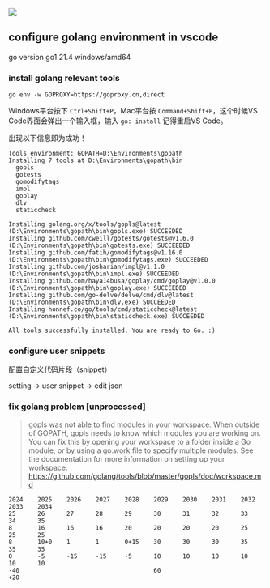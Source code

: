 ![](../assets/images/wallpaper.jpeg)

## configure golang environment in vscode

go version go1.21.4 windows/amd64

### install golang relevant tools

```
go env -w GOPROXY=https://goproxy.cn,direct
```

Windows平台按下 `Ctrl+Shift+P`，Mac平台按 `Command+Shift+P`，这个时候VS Code界面会弹出一个输入框，输入 `go: install` 记得重启VS Code。

出现以下信息即为成功！

```
Tools environment: GOPATH=D:\Environments\gopath
Installing 7 tools at D:\Environments\gopath\bin
  gopls
  gotests
  gomodifytags
  impl
  goplay
  dlv
  staticcheck

Installing golang.org/x/tools/gopls@latest (D:\Environments\gopath\bin\gopls.exe) SUCCEEDED
Installing github.com/cweill/gotests/gotests@v1.6.0 (D:\Environments\gopath\bin\gotests.exe) SUCCEEDED
Installing github.com/fatih/gomodifytags@v1.16.0 (D:\Environments\gopath\bin\gomodifytags.exe) SUCCEEDED
Installing github.com/josharian/impl@v1.1.0 (D:\Environments\gopath\bin\impl.exe) SUCCEEDED
Installing github.com/haya14busa/goplay/cmd/goplay@v1.0.0 (D:\Environments\gopath\bin\goplay.exe) SUCCEEDED
Installing github.com/go-delve/delve/cmd/dlv@latest (D:\Environments\gopath\bin\dlv.exe) SUCCEEDED
Installing honnef.co/go/tools/cmd/staticcheck@latest (D:\Environments\gopath\bin\staticcheck.exe) SUCCEEDED

All tools successfully installed. You are ready to Go. :)
```

### configure user snippets

配置自定义代码片段（snippet）

setting -> user snippet -> edit json

### fix golang problem [unprocessed]

> gopls was not able to find modules in your workspace.
> When outside of GOPATH, gopls needs to know which modules you are working on.
> You can fix this by opening your workspace to a folder inside a Go module, or
> by using a go.work file to specify multiple modules.
> See the documentation for more information on setting up your workspace:
> https://github.com/golang/tools/blob/master/gopls/doc/workspace.md


```
2024	2025	2026	2027	2028	2029	2030	2031	2032	2033	2034
25		26		27		28		29		30		31		32		33		34		35
8		16		16		16		20		20		20		20		25		25		25
8		10+0	1		1		0+15	30		30		30		35		35		35
0		-5		-15		-15		-5		10		10		10		10		10		10
-40										60
+20
```
